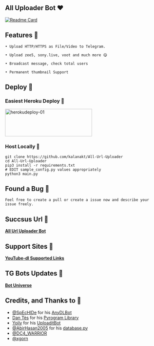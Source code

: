 ## All Uploader Bot ❤️

[![Readme Card](https://github-readme-stats.vercel.app/api/pin/?username=kalanakt&repo=All-Url-Uploader&theme=tokyonight)](https://github.com/kalanakt/All-Url-Uploader&bg_color=#24292F)

## Features 🦠

```
• Upload HTTP/HTTPS as File/Video to Telegram.

• Upload zee5, sony.live, voot and much more 😋

• Broadcast message, check total users

• Permanent thumbnail Support
```

## Deploy 🚀

### Easiest Heroku Deploy 🤭

<p align="">
    <a href="https://heroku.com/deploy?template=https://github.com/Imran95942/instasavee">
    <img src="https://github.com/nikhileashy/justfor_testing/blob/main/herokudeploy-01-cropped.svg" alt="herokudeploy-01" border="0" height="90" width="285"></a>
</p>

### Host Locally 🤕

```shell
git clone https://github.com/kalanakt/All-Url-Uploader
cd All-Url-Uploader
pip3 install -r requirements.txt
# EDIT sample_config.py values appropriately
python3 main.py
```
## Found a Bug 🐛

```Feel free to create a pull or create a issue now and describe your issue freely.```

## Succsus Url 🤖
   **[All Url Uploader Bot](https://t.me/All_Url_Uploader_Bot)**


## Support Sites 🐙
   **[YouTube-dl Supported Links](https://ytdl-org.github.io/youtube-dl/supportedsites.html)**

## TG Bots Updates 🦄
   **[Bot Universe](https://t.me/TMWAD)**

## Credits, and Thanks to 👀

- [@SpEcHlDe](https://t.me/ThankTelegram) for his [AnyDLBot](https://telegram.dog/AnyDLBot)
- [Dan Tès](https://t.me/haskell) for his [Pyrogram Library](https://github.com/pyrogram/pyrogram)
- [Yoily](https://t.me/YoilyL) for his [UploaditBot](https://telegram.dog/UploaditBot)
- [@AbirHasan2005](https://t.me/AbirHasan2005) for his [database.py](https://github.com/AbirHasan2005/VideoCompress/blob/main/bot/database/database.py)
- [@DC4_WARRIOR](https://t.me/Space_X_bots)
- [@xgorn](https://t.me/xgorn)
